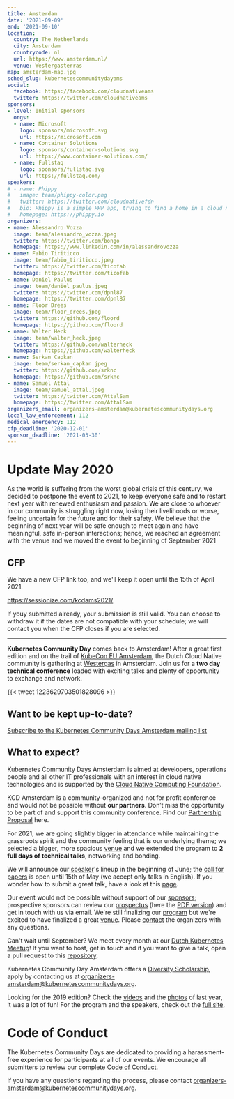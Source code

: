```yaml
---
title: Amsterdam
date: '2021-09-09'
end: '2021-09-10'
location:
  country: The Netherlands
  city: Amsterdam
  countrycode: nl
  url: https://www.amsterdam.nl/
  venue: Westergasterras
map: amsterdam-map.jpg
sched_slug: kubernetescommunitydayams
social:
  facebook: https://facebook.com/cloudnativeams
  twitter: https://twitter.com/cloudnativeams
sponsors:
- level: Initial sponsors
  orgs:
  - name: Microsoft
    logo: sponsors/microsoft.svg
    url: https://microsoft.com
  - name: Container Solutions
    logo: sponsors/container-solutions.svg
    url: https://www.container-solutions.com/
  - name: Fullstaq
    logo: sponsors/fullstaq.svg
    url: https://fullstaq.com/
speakers:
# - name: Phippy
#   image: team/phippy-color.png
#   twitter: https://twitter.com/cloudnativefdn
#   bio: Phippy is a simple PHP app, trying to find a home in a cloud native world.
#   homepage: https://phippy.io
organizers:
- name: Alessandro Vozza
  image: team/alessandro_vozza.jpeg
  twitter: https://twitter.com/bongo
  homepage: https://www.linkedin.com/in/alessandrovozza
- name: Fabio Tiriticco
  image: team/fabio_tiriticco.jpeg
  twitter: https://twitter.com/ticofab
  homepage: https://twitter.com/ticofab
- name: Daniel Paulus
  image: team/daniel_paulus.jpeg
  twitter: https://twitter.com/dpnl87
  homepage: https://twitter.com/dpnl87
- name: Floor Drees
  image: team/floor_drees.jpeg
  twitter: https://github.com/floord
  homepage: https://github.com/floord
- name: Walter Heck
  image: team/walter_heck.jpeg
  twitter: https://github.com/walterheck
  homepage: https://github.com/walterheck
- name: Serkan Capkan
  image: team/serkan_capkan.jpeg
  twitter: https://github.com/srknc
  homepage: https://github.com/srknc
- name: Samuel Attal 
  image: team/samuel_attal.jpeg
  twitter: https://twitter.com/AttalSam
  homepage: https://twitter.com/AttalSam
organizers_email: organizers-amsterdam@kubernetescommunitydays.org
local_law_enforcement: 112
medical_emergency: 112
cfp_deadline: '2020-12-01'
sponsor_deadline: '2021-03-30'
---
```


<H1>Update May 2020</H1>

As the world is suffering from the worst global crisis of this century, we decided to postpone the event to 2021, to keep everyone safe and to restart next year with renewed enthusiasm and passion. We are close to whoever in our community is struggling right now, losing their livelihoods or worse, feeling uncertain for the future and for their safety. We believe that the beginning of next year will be safe enough to meet again and have meaningful, safe in-person interactions; hence, we reached an agreement with the venue and we moved the event to beginning of September 2021

<H2>CFP</h2>

We have a new CFP link too, and we'll keep it open until the 15th of April 2021.

https://sessionize.com/kcdams2021/

If youy submitted already, your submission is still valid. You can choose to withdraw it if the dates are not compatible with your schedule; we will contact you when the CFP closes if you are selected.

-------------




**Kubernetes Community Day** comes back to Amsterdam! After a great first edition and on the trail of [KubeCon EU Amsterdam](https://events.linuxfoundation.org/kubecon-cloudnativecon-europe/), the Dutch Cloud Native community is gathering at [Westergas](venue) in Amsterdam. Join us for a **two day technical conference** loaded with exciting talks and plenty of opportunity to exchange and network.

{{< tweet 1223629703501828096 >}}

## Want to be kept up-to-date?

[Subscribe to the Kubernetes Community Days Amsterdam mailing list](https://mailchi.mp/f686e201c599/kcdams2020)

## What to expect?

Kubernetes Community Days Amsterdam is aimed at developers, operations people and all other IT professionals with an interest in cloud native technologies and is supported by the [Cloud Native Computing Foundation](https://cncf.io). 

KCD Amsterdam is a community-organized and not for profit conference and would not be possible without **our partners**. Don’t miss the opportunity to be part of and support this community conference. Find our [Partnership Proposal](sponsor) here.

For 2021, we are going slightly bigger in attendance while maintaining the grassroots spirit and the community feeling that is our underlying theme; we selected a bigger, more spacious [venue](venue) and we extended the program to **2 full days of technical talks**, networking and bonding.

We will announce our [speaker](speakers)'s lineup in the beginning of June; the [call for papers](https://sessionize.com/kcdams2021) is open until 15th of May (we accept only talks in English). If you wonder how to submit a great talk, have a look at this [page](cfp).

Our event would not be possible without support of our [sponsors](sponsor); prospective sponsors can review our [prospectus](sponsor) (here the [PDF version](/img/2021-amsterdam/kcdams2021_sponsor_prospectus.pdf)) and get in touch with us via email. We're still finalizing our [program](program) but we're excited to have finalized a great [venue](venue). Please [contact](contact) the organizers with any questions.

Can't wait until September? We meet every month at our [Dutch Kubernetes Meetup](https://www.meetup.com/Dutch-Kubernetes-Meetup/)! If you want to host, get in touch and if you want to give a talk, open a pull request to this [repository](https://github.com/cloudnative-amsterdam/meetups).

Kubernetes Community Day Amsterdam offers a [Diversity Scholarship](diversity-scholarship), apply by contacting us at [organizers-amsterdam@kubernetescommunitydays.org](mailto:organizers-amsterdam@kubernetescommunitydays.org).

Looking for the 2019 edition? Check the [videos](https://www.youtube.com/playlist?list=PLQGLXxvf53b0fzCwFJSLRyn88bCoFNH2G) and the [photos](https://500px.com/cloudnativeams/galleries/kubernetes-community-day-amsterdam-2019) of last year,  it was a lot of fun! For the program and the speakers, check out the [full site](/events/2019-amsterdam/).


# Code of Conduct

The Kubernetes Community Days are dedicated to providing a  harassment-free experience for participants at all of our events. We encourage all submitters to review our complete [Code of Conduct](/code-of-conduct/).

If you have any questions regarding the process, please contact [organizers-amsterdam@kubernetescommunitydays.org](mailto:organizers-amsterdam@kubernetescommunitydays.org).
